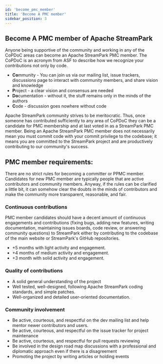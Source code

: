 ```yaml
---
id: 'become_pmc_member'
title: 'Become A PMC member'
sidebar_position: 3
---
```


<!--
    Licensed to the Apache Software Foundation (ASF) under one or more
    contributor license agreements.  See the NOTICE file distributed with
    this work for additional information regarding copyright ownership.
    The ASF licenses this file to You under the Apache License, Version 2.0
    (the "License"); you may not use this file except in compliance with
    the License.  You may obtain a copy of the License at

       https://www.apache.org/licenses/LICENSE-2.0

    Unless required by applicable law or agreed to in writing, software
    distributed under the License is distributed on an "AS IS" BASIS,
    WITHOUT WARRANTIES OR CONDITIONS OF ANY KIND, either express or implied.
    See the License for the specific language governing permissions and
    limitations under the License.
-->

## Become A PMC member of Apache StreamPark

Anyone being supportive of the community and working in any of the
CoPDoC areas can become an Apache StreamPark PMC member. The CoPDoC is an
acronym from ASF to describe how we recognize your contributions not
only by code.

- **Co**mmunity - You can join us via our mailing list, issue
  trackers, discussions page to interact with community members, and
  share vision and knowledge
- **P**roject - a clear vision and consensus are needed
- **Do**cumentation - without it, the stuff remains only in the minds
  of the authors
- **C**ode - discussion goes nowhere without code

Apache StreamPark community strives to be meritocratic. Thus, once someone
has contributed sufficiently to any area of CoPDoC they can be a
candidate for PMC membership and at last voted in as a StreamPark
PMC member. Being an Apache StreamPark PMC member does not necessarily mean
you must commit code with your commit privilege to the codebase; it
means you are committed to the StreamPark project and are productively
contributing to our community's success.

## PMC member requirements:

There are no strict rules for becoming a committer or PPMC member.
Candidates for new PMC member are typically people that are active
contributors and community members. Anyway, if the rules can be
clarified a little bit, it can somehow clear the doubts in the minds
of contributors and make the community more transparent, reasonable,
and fair.

### Continuous contributions

PMC member candidates should have a decent amount of continuous
engagements and contributions (fixing bugs, adding new features,
writing documentation, maintaining issues boards, code review, or answering
community questions) to StreamPark either by contributing to the codebase
of the main website or StreamPark's GitHub repositories.

- +5 months with light activity and engagement.
- +4 months of medium activity and engagement.
- +3 month with solid activity and engagement.

### Quality of contributions
- A solid general understanding of the project
- Well tested, well-designed, following Apache StreamPark coding
  standards, and simple patches.
- Well-organized and detailed user-oriented documentation.

### Community involvement

- Be active, courteous, and respectful on the dev mailing list and
  help mentor newer contributors
  and users.
- Be active, courteous, and respectful on the issue tracker for
  project maintenance
- Be active, courteous, and respectful for pull requests reviewing
- Be involved in the design road map discussions with a professional
  and diplomatic approach even if there is a disagreement
- Promoting the project by writing articles or holding events
